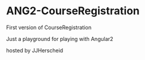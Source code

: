 # ANG2-CourseRegistration
First version of CourseRegistration

Just a playground for playing with Angular2

hosted by JJHerscheid